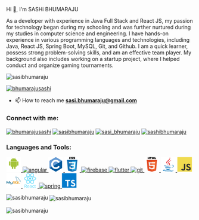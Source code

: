 <p align="left" font-family: "Trebuchet MS", "Lucida Grande", "Lucida Sans Unicode", "Lucida Sans", Tahoma, sans-serif; font-size: 54px; font-style: normal; font-variant: normal; font-weight: 900; line-height: 26.4px;>Hi 👋, I'm SASHi BHUMARAJU</p>
<p align="left" font-family: "Trebuchet MS", "Lucida Grande", "Lucida Sans Unicode", "Lucida Sans", Tahoma, sans-serif; font-size: 24px; font-style: normal; font-variant: normal; font-weight: 700; line-height: 26.4px;>As a developer with experience in Java Full Stack and React JS, my passion for technology began during my schooling and was further nurtured during my studies in computer science and engineering. I have hands-on experience in various programming languages and technologies, including Java, React JS, Spring Boot, MySQL, Git, and Github. I am a quick learner, possess strong problem-solving skills, and am an effective team player. My background also includes working on a startup project, where I helped conduct and organize gaming tournaments.</p>

<p align="left"> <img src="https://komarev.com/ghpvc/?username=sasibhumaraju&label=Profile%20views&color=0e75b6&style=flat" alt="sasibhumaraju" /> </p>

<p align="left"> <a href="https://twitter.com/bhumarajusashi" target="blank"><img src="https://img.shields.io/twitter/follow/bhumarajusashi?logo=twitter&style=for-the-badge" alt="bhumarajusashi" /></a> </p>

- 📫 How to reach me **sasi.bhumaraju@gmail.com**

<h3 align="left">Connect with me:</h3>
<p align="left">
<a href="https://twitter.com/bhumarajusashi" target="blank"><img align="center" src="https://raw.githubusercontent.com/rahuldkjain/github-profile-readme-generator/master/src/images/icons/Social/twitter.svg" alt="bhumarajusashi" height="30" width="40" /></a>
<a href="https://linkedin.com/in/sasibhumaraju" target="blank"><img align="center" src="https://raw.githubusercontent.com/rahuldkjain/github-profile-readme-generator/master/src/images/icons/Social/linked-in-alt.svg" alt="sasibhumaraju" height="30" width="40" /></a>
<a href="https://instagram.com/sasi_bhumaraju" target="blank"><img align="center" src="https://raw.githubusercontent.com/rahuldkjain/github-profile-readme-generator/master/src/images/icons/Social/instagram.svg" alt="sasi_bhumaraju" height="30" width="40" /></a>
<a href="https://www.leetcode.com/sashibhumaraju" target="blank"><img align="center" src="https://raw.githubusercontent.com/rahuldkjain/github-profile-readme-generator/master/src/images/icons/Social/leet-code.svg" alt="sashibhumaraju" height="30" width="40" /></a>
</p>

<h3 align="left">Languages and Tools:</h3>
<p align="left"> <a href="https://developer.android.com" target="_blank" rel="noreferrer"> <img src="https://raw.githubusercontent.com/devicons/devicon/master/icons/android/android-original-wordmark.svg" alt="android" width="40" height="40"/> </a> <a href="https://angular.io" target="_blank" rel="noreferrer"> <img src="https://angular.io/assets/images/logos/angular/angular.svg" alt="angular" width="40" height="40"/> </a> <a href="https://www.cprogramming.com/" target="_blank" rel="noreferrer"> <img src="https://raw.githubusercontent.com/devicons/devicon/master/icons/c/c-original.svg" alt="c" width="40" height="40"/> </a> <a href="https://www.w3schools.com/css/" target="_blank" rel="noreferrer"> <img src="https://raw.githubusercontent.com/devicons/devicon/master/icons/css3/css3-original-wordmark.svg" alt="css3" width="40" height="40"/> </a> <a href="https://firebase.google.com/" target="_blank" rel="noreferrer"> <img src="https://www.vectorlogo.zone/logos/firebase/firebase-icon.svg" alt="firebase" width="40" height="40"/> </a> <a href="https://flutter.dev" target="_blank" rel="noreferrer"> <img src="https://www.vectorlogo.zone/logos/flutterio/flutterio-icon.svg" alt="flutter" width="40" height="40"/> </a> <a href="https://git-scm.com/" target="_blank" rel="noreferrer"> <img src="https://www.vectorlogo.zone/logos/git-scm/git-scm-icon.svg" alt="git" width="40" height="40"/> </a> <a href="https://www.w3.org/html/" target="_blank" rel="noreferrer"> <img src="https://raw.githubusercontent.com/devicons/devicon/master/icons/html5/html5-original-wordmark.svg" alt="html5" width="40" height="40"/> </a> <a href="https://www.java.com" target="_blank" rel="noreferrer"> <img src="https://raw.githubusercontent.com/devicons/devicon/master/icons/java/java-original.svg" alt="java" width="40" height="40"/> </a> <a href="https://developer.mozilla.org/en-US/docs/Web/JavaScript" target="_blank" rel="noreferrer"> <img src="https://raw.githubusercontent.com/devicons/devicon/master/icons/javascript/javascript-original.svg" alt="javascript" width="40" height="40"/> </a> <a href="https://www.mysql.com/" target="_blank" rel="noreferrer"> <img src="https://raw.githubusercontent.com/devicons/devicon/master/icons/mysql/mysql-original-wordmark.svg" alt="mysql" width="40" height="40"/> </a> <a href="https://reactjs.org/" target="_blank" rel="noreferrer"> <img src="https://raw.githubusercontent.com/devicons/devicon/master/icons/react/react-original-wordmark.svg" alt="react" width="40" height="40"/> </a> <a href="https://spring.io/" target="_blank" rel="noreferrer"> <img src="https://www.vectorlogo.zone/logos/springio/springio-icon.svg" alt="spring" width="40" height="40"/> </a> <a href="https://www.typescriptlang.org/" target="_blank" rel="noreferrer"> <img src="https://raw.githubusercontent.com/devicons/devicon/master/icons/typescript/typescript-original.svg" alt="typescript" width="40" height="40"/> </a> </p>

<p><img align="left" src="https://github-readme-stats.vercel.app/api/top-langs?username=sasibhumaraju&show_icons=true&locale=en&layout=compact" alt="sasibhumaraju" /></p>

<p>&nbsp;<img align="center" src="https://github-readme-stats.vercel.app/api?username=sasibhumaraju&show_icons=true&locale=en" alt="sasibhumaraju" /></p>

<p><img align="center" src="https://github-readme-streak-stats.herokuapp.com/?user=sasibhumaraju&" alt="sasibhumaraju" /></p>
